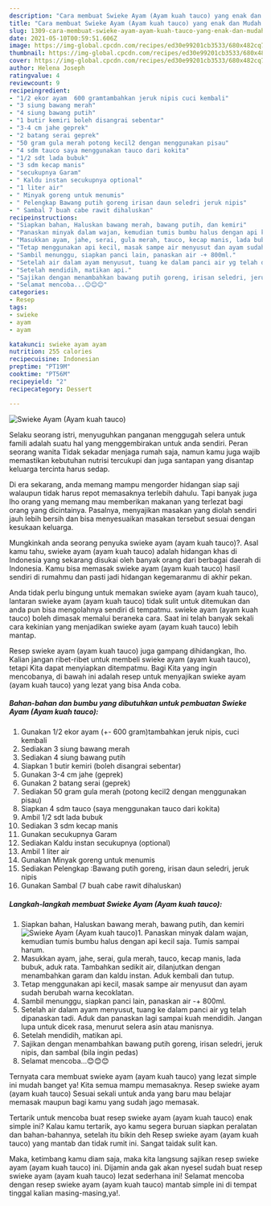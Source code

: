 ```yaml
---
description: "Cara membuat Swieke Ayam (Ayam kuah tauco) yang enak dan Mudah Dibuat"
title: "Cara membuat Swieke Ayam (Ayam kuah tauco) yang enak dan Mudah Dibuat"
slug: 1309-cara-membuat-swieke-ayam-ayam-kuah-tauco-yang-enak-dan-mudah-dibuat
date: 2021-05-10T00:59:51.606Z
image: https://img-global.cpcdn.com/recipes/ed30e99201cb3533/680x482cq70/swieke-ayam-ayam-kuah-tauco-foto-resep-utama.jpg
thumbnail: https://img-global.cpcdn.com/recipes/ed30e99201cb3533/680x482cq70/swieke-ayam-ayam-kuah-tauco-foto-resep-utama.jpg
cover: https://img-global.cpcdn.com/recipes/ed30e99201cb3533/680x482cq70/swieke-ayam-ayam-kuah-tauco-foto-resep-utama.jpg
author: Helena Joseph
ratingvalue: 4
reviewcount: 9
recipeingredient:
- "1/2 ekor ayam  600 gramtambahkan jeruk nipis cuci kembali"
- "3 siung bawang merah"
- "4 siung bawang putih"
- "1 butir kemiri boleh disangrai sebentar"
- "3-4 cm jahe geprek"
- "2 batang serai geprek"
- "50 gram gula merah potong kecil2 dengan menggunakan pisau"
- "4 sdm tauco saya menggunakan tauco dari kokita"
- "1/2 sdt lada bubuk"
- "3 sdm kecap manis"
- "secukupnya Garam"
- " Kaldu instan secukupnya optional"
- "1 liter air"
- " Minyak goreng untuk menumis"
- " Pelengkap Bawang putih goreng irisan daun seledri jeruk nipis"
- " Sambal 7 buah cabe rawit dihaluskan"
recipeinstructions:
- "Siapkan bahan, Haluskan bawang merah, bawang putih, dan kemiri"
- "Panaskan minyak dalam wajan, kemudian tumis bumbu halus dengan api kecil saja. Tumis sampai harum."
- "Masukkan ayam, jahe, serai, gula merah, tauco, kecap manis, lada bubuk, aduk rata. Tambahkan sedikit air, dilanjutkan dengan menambahkan garam dan kaldu instan. Aduk kembali dan tutup."
- "Tetap menggunakan api kecil, masak sampe air menyusut dan ayam sudah berubah warna kecoklatan."
- "Sambil menunggu, siapkan panci lain, panaskan air -+ 800ml."
- "Setelah air dalam ayam menyusut, tuang ke dalam panci air yg telah dipanaskan tadi. Aduk dan panaskan lagi sampai kuah mendidih. Jangan lupa untuk dicek rasa, menurut selera asin atau manisnya."
- "Setelah mendidih, matikan api."
- "Sajikan dengan menambahkan bawang putih goreng, irisan seledri, jeruk nipis, dan sambal (bila ingin pedas)"
- "Selamat mencoba...😊😊😊"
categories:
- Resep
tags:
- swieke
- ayam
- ayam

katakunci: swieke ayam ayam 
nutrition: 255 calories
recipecuisine: Indonesian
preptime: "PT19M"
cooktime: "PT56M"
recipeyield: "2"
recipecategory: Dessert

---
```



![Swieke Ayam (Ayam kuah tauco)](https://img-global.cpcdn.com/recipes/ed30e99201cb3533/680x482cq70/swieke-ayam-ayam-kuah-tauco-foto-resep-utama.jpg)

Selaku seorang istri, menyuguhkan panganan menggugah selera untuk famili adalah suatu hal yang menggembirakan untuk anda sendiri. Peran seorang  wanita Tidak sekadar menjaga rumah saja, namun kamu juga wajib memastikan kebutuhan nutrisi tercukupi dan juga santapan yang disantap keluarga tercinta harus sedap.

Di era  sekarang, anda memang mampu mengorder hidangan siap saji walaupun tidak harus repot memasaknya terlebih dahulu. Tapi banyak juga lho orang yang memang mau memberikan makanan yang terlezat bagi orang yang dicintainya. Pasalnya, menyajikan masakan yang diolah sendiri jauh lebih bersih dan bisa menyesuaikan masakan tersebut sesuai dengan kesukaan keluarga. 



Mungkinkah anda seorang penyuka swieke ayam (ayam kuah tauco)?. Asal kamu tahu, swieke ayam (ayam kuah tauco) adalah hidangan khas di Indonesia yang sekarang disukai oleh banyak orang dari berbagai daerah di Indonesia. Kamu bisa memasak swieke ayam (ayam kuah tauco) hasil sendiri di rumahmu dan pasti jadi hidangan kegemaranmu di akhir pekan.

Anda tidak perlu bingung untuk memakan swieke ayam (ayam kuah tauco), lantaran swieke ayam (ayam kuah tauco) tidak sulit untuk ditemukan dan anda pun bisa mengolahnya sendiri di tempatmu. swieke ayam (ayam kuah tauco) boleh dimasak memalui beraneka cara. Saat ini telah banyak sekali cara kekinian yang menjadikan swieke ayam (ayam kuah tauco) lebih mantap.

Resep swieke ayam (ayam kuah tauco) juga gampang dihidangkan, lho. Kalian jangan ribet-ribet untuk membeli swieke ayam (ayam kuah tauco), tetapi Kita dapat menyiapkan ditempatmu. Bagi Kita yang ingin mencobanya, di bawah ini adalah resep untuk menyajikan swieke ayam (ayam kuah tauco) yang lezat yang bisa Anda coba.

<!--inarticleads1-->

##### Bahan-bahan dan bumbu yang dibutuhkan untuk pembuatan Swieke Ayam (Ayam kuah tauco):

1. Gunakan 1/2 ekor ayam (+- 600 gram)tambahkan jeruk nipis, cuci kembali
1. Sediakan 3 siung bawang merah
1. Sediakan 4 siung bawang putih
1. Siapkan 1 butir kemiri (boleh disangrai sebentar)
1. Gunakan 3-4 cm jahe (geprek)
1. Gunakan 2 batang serai (geprek)
1. Sediakan 50 gram gula merah (potong kecil2 dengan menggunakan pisau)
1. Siapkan 4 sdm tauco (saya menggunakan tauco dari kokita)
1. Ambil 1/2 sdt lada bubuk
1. Sediakan 3 sdm kecap manis
1. Gunakan secukupnya Garam
1. Sediakan  Kaldu instan secukupnya (optional)
1. Ambil 1 liter air
1. Gunakan  Minyak goreng untuk menumis
1. Sediakan  Pelengkap :Bawang putih goreng, irisan daun seledri, jeruk nipis
1. Gunakan  Sambal (7 buah cabe rawit dihaluskan)




<!--inarticleads2-->

##### Langkah-langkah membuat Swieke Ayam (Ayam kuah tauco):

1. Siapkan bahan, Haluskan bawang merah, bawang putih, dan kemiri
<img src="https://img-global.cpcdn.com/steps/3aecb31195ec0abd/160x128cq70/swieke-ayam-ayam-kuah-tauco-langkah-memasak-1-foto.jpg" alt="Swieke Ayam (Ayam kuah tauco)">1. Panaskan minyak dalam wajan, kemudian tumis bumbu halus dengan api kecil saja. Tumis sampai harum.
1. Masukkan ayam, jahe, serai, gula merah, tauco, kecap manis, lada bubuk, aduk rata. Tambahkan sedikit air, dilanjutkan dengan menambahkan garam dan kaldu instan. Aduk kembali dan tutup.
1. Tetap menggunakan api kecil, masak sampe air menyusut dan ayam sudah berubah warna kecoklatan.
1. Sambil menunggu, siapkan panci lain, panaskan air -+ 800ml.
1. Setelah air dalam ayam menyusut, tuang ke dalam panci air yg telah dipanaskan tadi. Aduk dan panaskan lagi sampai kuah mendidih. Jangan lupa untuk dicek rasa, menurut selera asin atau manisnya.
1. Setelah mendidih, matikan api.
1. Sajikan dengan menambahkan bawang putih goreng, irisan seledri, jeruk nipis, dan sambal (bila ingin pedas)
1. Selamat mencoba...😊😊😊




Ternyata cara membuat swieke ayam (ayam kuah tauco) yang lezat simple ini mudah banget ya! Kita semua mampu memasaknya. Resep swieke ayam (ayam kuah tauco) Sesuai sekali untuk anda yang baru mau belajar memasak maupun bagi kamu yang sudah jago memasak.

Tertarik untuk mencoba buat resep swieke ayam (ayam kuah tauco) enak simple ini? Kalau kamu tertarik, ayo kamu segera buruan siapkan peralatan dan bahan-bahannya, setelah itu bikin deh Resep swieke ayam (ayam kuah tauco) yang mantab dan tidak rumit ini. Sangat taidak sulit kan. 

Maka, ketimbang kamu diam saja, maka kita langsung sajikan resep swieke ayam (ayam kuah tauco) ini. Dijamin anda gak akan nyesel sudah buat resep swieke ayam (ayam kuah tauco) lezat sederhana ini! Selamat mencoba dengan resep swieke ayam (ayam kuah tauco) mantab simple ini di tempat tinggal kalian masing-masing,ya!.

